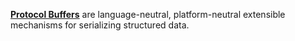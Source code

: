 [**Protocol Buffers**](https://protobuf.dev/) are language-neutral, platform-neutral extensible mechanisms for serializing structured data.